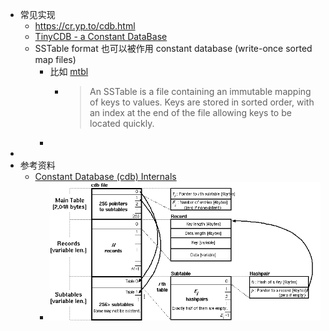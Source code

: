 - 常见实现
	- https://cr.yp.to/cdb.html
	- [TinyCDB - a Constant DataBase](http://www.corpit.ru/mjt/tinycdb.html)
	- SSTable format 也可以被作用 constant database (write-once sorted map files)
		- 比如 [mtbl](https://github.com/farsightsec/mtbl)
			- > An SSTable is a file containing an immutable mapping of keys to values. Keys are stored in sorted order, with an index at the end of the file allowing keys to be located quickly.
		-
-
- 参考资料
	- [Constant Database (cdb) Internals](https://www.unixuser.org/~euske/doc/cdbinternals/index.html)
		- ![image.png](../assets/image_1643722144580_0.png)